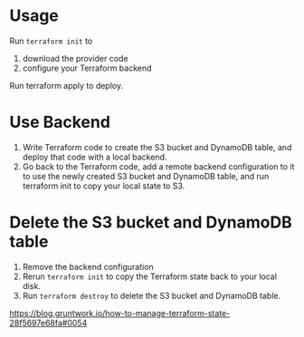 # Usage

Run `terraform init` to

1. download the provider code
1. configure your Terraform backend

Run terraform apply to deploy.

# Use Backend

1. Write Terraform code to create the S3 bucket and DynamoDB table, and deploy that code with a local backend.
1. Go back to the Terraform code, add a remote backend configuration to it to use the newly created S3 bucket and DynamoDB table, and run terraform init to copy your local state to S3.

# Delete the S3 bucket and DynamoDB table

1. Remove the backend configuration
1. Rerun `terraform init` to copy the Terraform state back to your local disk.
1. Run `terraform destroy` to delete the S3 bucket and DynamoDB table.

https://blog.gruntwork.io/how-to-manage-terraform-state-28f5697e68fa#0054
